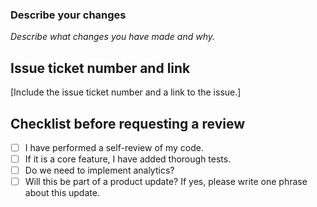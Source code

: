 ### Describe your changes

_Describe what changes you have made and why._

## Issue ticket number and link

[Include the issue ticket number and a link to the issue.]

## Checklist before requesting a review

- [ ] I have performed a self-review of my code.
- [ ] If it is a core feature, I have added thorough tests.
- [ ] Do we need to implement analytics?
- [ ] Will this be part of a product update? If yes, please write one phrase about this update.

